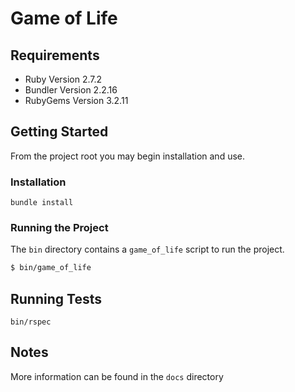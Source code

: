 # Game of Life

## Requirements

- Ruby Version 2.7.2
- Bundler Version 2.2.16
- RubyGems Version 3.2.11

## Getting Started

From the project root you may begin installation and use.

### Installation

`bundle install`

### Running the Project

The `bin` directory contains a `game_of_life` script to run the project.

```bash
$ bin/game_of_life
```

## Running Tests

`bin/rspec`

## Notes

More information can be found in the `docs` directory
